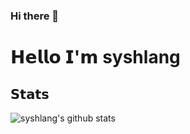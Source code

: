 ### Hi there 👋
# 𝗛𝗲𝗹𝗹𝗼 𝗜'𝗺 syshlang
<!--
**syshlang/syshlang** is a ✨ _special_ ✨ repository because its `README.md` (this file) appears on your GitHub profile.

Here are some ideas to get you started:

- 🔭 I’m currently working on ...
- 🌱 I’m currently learning ...
- 👯 I’m looking to collaborate on ...
- 🤔 I’m looking for help with ...
- 💬 Ask me about ...
- 📫 How to reach me: ...
- 😄 Pronouns: ...
- ⚡ Fun fact: ...
-->

## 𝗦𝘁𝗮𝘁𝘀

![syshlang's github stats](https://github-readme-stats.vercel.app/api?username=syshlang&show_icons=true&theme=dracula)
